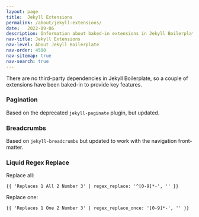 ```yaml
---
layout: page
title:  Jekyll Extensions
permalink: /about/jekyll-extensions/
date:   2022-09-06
description: Information about baked-in extensions in Jekyll Boilerplate.
nav-title: Jekyll Extensions
nav-level: About Jekyll Boilerplate
nav-order: 4500
nav-sitemap: true
nav-search: true
---
```


There are no third-party dependencies in Jekyll Boilerplate, so a couple of extensions have been baked-in to provide key features.

### Pagination

Based on the deprecated `jekyll-paginate` plugin, but updated.

### Breadcrumbs

Based on `jekyll-breadcrumbs` but updated to work with the navigation front-matter.

### Liquid Regex Replace

Replace all:

    {{ 'Replaces 1 All 2 Number 3' | regex_replace: '^[0-9]*-', '' }}

Replace one:

    {{ 'Replaces 1 One 2 Number 3' | regex_replace_once: '[0-9]*-', '' }}